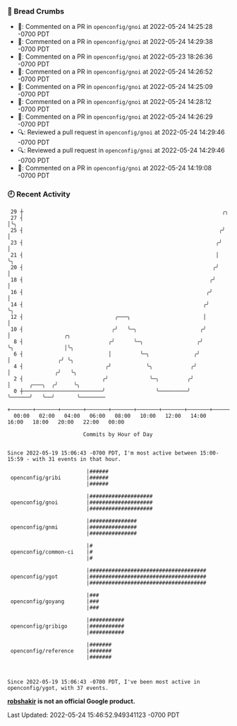 ### 🍞 Bread Crumbs

 * 💬: Commented on a PR in  `openconfig/gnoi` at 2022-05-24 14:25:28 -0700 PDT
 * 💬: Commented on a PR in  `openconfig/gnoi` at 2022-05-24 14:29:38 -0700 PDT
 * 💬: Commented on a PR in  `openconfig/gnoi` at 2022-05-23 18:26:36 -0700 PDT
 * 💬: Commented on a PR in  `openconfig/gnoi` at 2022-05-24 14:26:52 -0700 PDT
 * 💬: Commented on a PR in  `openconfig/gnoi` at 2022-05-24 14:25:09 -0700 PDT
 * 💬: Commented on a PR in  `openconfig/gnoi` at 2022-05-24 14:28:12 -0700 PDT
 * 💬: Commented on a PR in  `openconfig/gnoi` at 2022-05-24 14:26:29 -0700 PDT
 * 🔍: Reviewed a pull request in  `openconfig/gnoi` at 2022-05-24 14:29:46 -0700 PDT
 * 🔍: Reviewed a pull request in  `openconfig/gnoi` at 2022-05-24 14:29:46 -0700 PDT
 * 💬: Commented on a PR in  `openconfig/gnoi` at 2022-05-24 14:19:08 -0700 PDT

### 🕘 Recent Activity
```
 29 ┼                                                               ╭╮
 27 ┤                                                               │╰╮
 25 ┤                                                              ╭╯ │
 23 ┤                                                             ╭╯  │
 21 ┤                                                             │   ╰╮
 20 ┤                                                            ╭╯    │
 18 ┤                                                           ╭╯     │
 16 ┤                                                          ╭╯      │
 14 ┤                                                         ╭╯       ╰╮
 12 ┤                             ╭───╮                       │         │
 10 ┤                            ╭╯   ╰─╮                    ╭╯         │                 ╭╮
  8 ┤                           ╭╯      ╰─╮                 ╭╯          ╰╮                │╰╮
  6 ┤                           │         ╰─╮              ╭╯            │               ╭╯ ╰╮
  4 ┤                          ╭╯           ╰╮            ╭╯             │              ╭╯   ╰╮
  2 ┤                         ╭╯             ╰─╮         ╭╯              │      ╭───╮  ╭╯     ╰╮
  0 ┼─────────────────────────╯                ╰─────────╯               ╰──────╯   ╰──╯       ╰────────
    +───────+───────+───────+───────+───────+───────+───────+───────+───────+───────+───────+───────+────
  00:00   02:00   04:00   06:00   08:00   10:00   12:00   14:00   16:00   18:00   20:00   22:00   00:00   

						Commits by Hour of Day


Since 2022-05-19 15:06:43 -0700 PDT, I'm most active between 15:00-15:59 - with 31 events in that hour.

```



```
                         |######
 openconfig/gribi        |######
                         |######

                         |####################
 openconfig/gnoi         |####################
                         |####################

                         |###############
 openconfig/gnmi         |###############
                         |###############

                         |#
 openconfig/common-ci    |#
                         |#

                         |#####################################
 openconfig/ygot         |#####################################
                         |#####################################

                         |###
 openconfig/goyang       |###
                         |###

                         |###########
 openconfig/gribigo      |###########
                         |###########

                         |#######
 openconfig/reference    |#######
                         |#######



Since 2022-05-19 15:06:43 -0700 PDT, I've been most active in openconfig/ygot, with 37 events.

```
**[robshakir](mailto:robjs@google.com) is not an official Google product.**  


Last Updated: 2022-05-24 15:46:52.949341123 -0700 PDT
